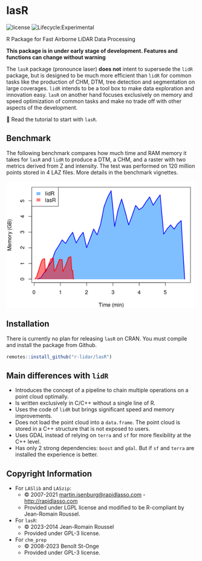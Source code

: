 
# lasR

![license](https://img.shields.io/badge/Licence-GPL--3-blue.svg)
![Lifecycle:Experimental](https://img.shields.io/badge/Lifecycle-Experimental-339999)

R Package for Fast Airborne LiDAR Data Processing

**This package is in under early stage of development. Features and functions can change without warning**

The `lasR` package (pronounce laser) **does not** intent to supersede the `lidR` package, but is designed to be much more efficient than `lidR` for common tasks like the production of CHM, DTM, tree detection and segmentation on large coverages. `lidR` intends to be a tool box to make data exploration and innovation easy. `lasR` on another hand focuses exclusively on memory and speed optimization of common tasks and make no trade off with other aspects of the development.

:book: Read the tutorial to start with `lasR`.

## Benchmark

The following benchmark compares how much time and RAM memory it takes for `lasR` and `lidR` to produce a DTM, a CHM, and a raster with two metrics derived from Z and intensity. The test was performed on 120 million points stored in 4 LAZ files. More details in the benchmark vignettes.

<img src="man/figures/readme_benchmark.png" style="display: block; margin: auto;" />

## Installation

There is currently no plan for releasing `lasR` on CRAN. You must compile and install the package from Github.

``` r
remotes::install_github("r-lidar/lasR")
```


## Main differences with `lidR`

- Introduces the concept of a pipeline to chain multiple operations on a point cloud optimally.
- Is written exclusively in C/C++ without a single line of R.
- Uses the code of `lidR` but brings significant speed and memory  improvements.
- Does not load the point cloud into a `data.frame`. The point cloud is  stored in a C++ structure that is not exposed to users.
- Uses GDAL instead of relying on `terra` and `sf` for more flexibility at the C++ level.
- Has only 2 strong dependencies: `boost` and `gdal`. But if `sf` and  `terra` are installed the experience is better.

## Copyright Information

- For `LASlib` and `LASzip`:
  - © 2007-2021 <martin.isenburg@rapidlasso.com> -
    <http://rapidlasso.com>
  - Provided under LGPL license and modified to be R-compliant by
    Jean-Romain Roussel.
- For `lasR`:
  - © 2023-2014 Jean-Romain Roussel
  - Provided under GPL-3 license.
- For `chm_prep`
  - © 2008-2023 Benoît St-Onge
  - Provided under GPL-3 license.
